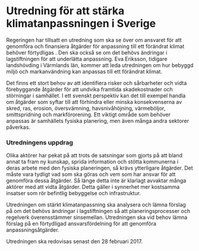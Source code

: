 # Utredning för att stärka klimatanpassningen i Sverige

Regeringen har tillsatt en utredning som ska se över om ansvaret för att genomföra och finansiera åtgärder för anpassning till ett förändrat klimat behöver förtydligas . Den ska också se om det behövs ändringar i lagstiftningen för att underlätta anpassning. Eva Eriksson, tidigare landshövding i Värmlands län, kommer att leda utredningen om hur bebyggd miljö och markanvändning kan anpassas till ett förändrat klimat.


Det finns ett stort behov av att identifiera risker och sårbarheter och vidta förebyggande åtgärder för att undvika framtida skadekostnader och störningar i samhället. I ett svenskt perspektiv kan det till exempel handla om åtgärder som syftar till att förhindra eller minska konsekvenserna av skred, ras, erosion, översvämning, havsnivåhöjning, värmeböljor, smittspridning och markförorening. Ett viktigt område som behöver anpassas är samhällets fysiska planering, men även många andra sektorer påverkas.

### Utredningens uppdrag

Olika aktörer har pekat på att trots de satsningar som gjorts på att bland annat ta fram ny kunskap, sprida information och stötta kommunerna i deras arbete med den fysiska planeringen, så krävs ytterligare åtgärder. Det måste vara tydligt vad som ska göras och vem som har ansvar för att genomföra dessa åtgärder. Så länge detta inte är klarlagt avvaktar många aktörer med att vidta åtgärder. Detta gäller i synnerhet mer kostsamma insatser som rör befintlig bebyggelse och infrastruktur.

Utredningen om stärkt klimatanpassning ska analysera och lämna förslag på om det behövs ändringar i lagstiftningen så att planeringsprocesser och regelverk överensstämmer sinsemellan. Utredningen ska vid behov lämna förslag på en förtydligad ansvarsfördelning för att genomföra anpassningsåtgärder.

Utredningen ska redovisas senast den 28 februari 2017\.
